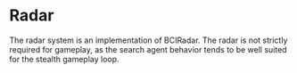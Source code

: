 # Radar

The radar system is an implementation of BCIRadar. The radar is not strictly required for gameplay, as the search agent behavior tends to be well suited for the stealth gameplay loop.


